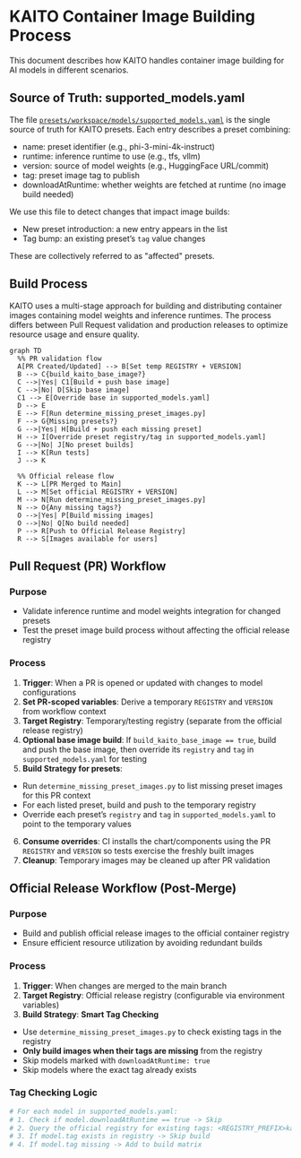 # KAITO Container Image Building Process

This document describes how KAITO handles container image building for AI models in different scenarios.

## Source of Truth: supported_models.yaml

The file [`presets/workspace/models/supported_models.yaml`](../presets/workspace/models/supported_models.yaml) is the single source of truth for KAITO presets. Each entry describes a preset combining:
- name: preset identifier (e.g., phi-3-mini-4k-instruct)
- runtime: inference runtime to use (e.g., tfs, vllm)
- version: source of model weights (e.g., HuggingFace URL/commit)
- tag: preset image tag to publish
- downloadAtRuntime: whether weights are fetched at runtime (no image build needed)

We use this file to detect changes that impact image builds:
- New preset introduction: a new entry appears in the list
- Tag bump: an existing preset’s `tag` value changes

These are collectively referred to as "affected" presets.

## Build Process

KAITO uses a multi-stage approach for building and distributing container images containing model weights and inference runtimes. The process differs between Pull Request validation and production releases to optimize resource usage and ensure quality.

```mermaid
graph TD
  %% PR validation flow
  A[PR Created/Updated] --> B[Set temp REGISTRY + VERSION]
  B --> C{build_kaito_base_image?}
  C -->|Yes| C1[Build + push base image]
  C -->|No| D[Skip base image]
  C1 --> E[Override base in supported_models.yaml]
  D --> E
  E --> F[Run determine_missing_preset_images.py]
  F --> G{Missing presets?}
  G -->|Yes| H[Build + push each missing preset]
  H --> I[Override preset registry/tag in supported_models.yaml]
  G -->|No| J[No preset builds]
  I --> K[Run tests]
  J --> K

  %% Official release flow
  K --> L[PR Merged to Main]
  L --> M[Set official REGISTRY + VERSION]
  M --> N[Run determine_missing_preset_images.py]
  N --> O{Any missing tags?}
  O -->|Yes| P[Build missing images]
  O -->|No| Q[No build needed]
  P --> R[Push to Official Release Registry]
  R --> S[Images available for users]
```

## Pull Request (PR) Workflow

### Purpose
- Validate inference runtime and model weights integration for changed presets
- Test the preset image build process without affecting the official release registry

### Process
1. **Trigger**: When a PR is opened or updated with changes to model configurations
2. **Set PR-scoped variables**: Derive a temporary `REGISTRY` and `VERSION` from workflow context
3. **Target Registry**: Temporary/testing registry (separate from the official release registry)
4. **Optional base image build**: If `build_kaito_base_image == true`, build and push the base image, then override its `registry` and `tag` in `supported_models.yaml` for testing
5. **Build Strategy for presets**:
  - Run `determine_missing_preset_images.py` to list missing preset images for this PR context
  - For each listed preset, build and push to the temporary registry
  - Override each preset’s `registry` and `tag` in `supported_models.yaml` to point to the temporary values
6. **Consume overrides**: CI installs the chart/components using the PR `REGISTRY` and `VERSION` so tests exercise the freshly built images
7. **Cleanup**: Temporary images may be cleaned up after PR validation

## Official Release Workflow (Post-Merge)

### Purpose
- Build and publish official release images to the official container registry
- Ensure efficient resource utilization by avoiding redundant builds

### Process
1. **Trigger**: When changes are merged to the main branch
2. **Target Registry**: Official release registry (configurable via environment variables)
3. **Build Strategy**: **Smart Tag Checking**
  - Use `determine_missing_preset_images.py` to check existing tags in the registry
  - **Only build images when their tags are missing** from the registry
  - Skip models marked with `downloadAtRuntime: true`
  - Skip models where the exact tag already exists

### Tag Checking Logic
```python
# For each model in supported_models.yaml:
# 1. Check if model.downloadAtRuntime == true -> Skip
# 2. Query the official registry for existing tags: <REGISTRY_PREFIX>kaito-{model.name}
# 3. If model.tag exists in registry -> Skip build
# 4. If model.tag missing -> Add to build matrix
```
